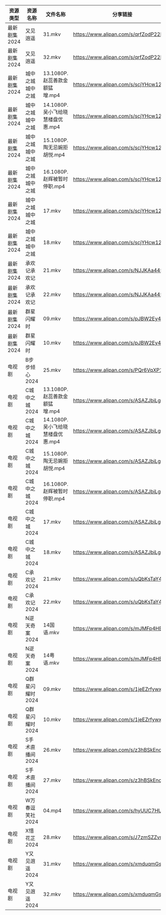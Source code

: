 | 资源类型     | 资源名称       | 文件名称                    | 分享链接                                 | 更新时间                |
| -------- | ---------- | ----------------------- | ------------------------------------ | ------------------- |
| 最新剧集2024 | 又见逍遥       | 31.mkv                  | https://www.alipan.com/s/qrfZodP22kW | 2024-04-19 10:07:02 |
| 最新剧集2024 | 又见逍遥       | 32.mkv                  | https://www.alipan.com/s/qrfZodP22kW | 2024-04-19 10:07:02 |
| 最新剧集2024 | 城中之城城中之城   | 13.1080P.赵蕊善款金额猛增.mp4   | https://www.alipan.com/s/scjYHcw12HE | 2024-04-19 07:15:04 |
| 最新剧集2024 | 城中之城城中之城   | 14.1080P.吴小飞给晓慧楼盘优惠.mp4 | https://www.alipan.com/s/scjYHcw12HE | 2024-04-19 07:15:04 |
| 最新剧集2024 | 城中之城城中之城   | 15.1080P.陶无忌婉拒胡悦.mp4    | https://www.alipan.com/s/scjYHcw12HE | 2024-04-19 07:15:03 |
| 最新剧集2024 | 城中之城城中之城   | 16.1080P.赵辉被暂时停职.mp4    | https://www.alipan.com/s/scjYHcw12HE | 2024-04-19 07:15:03 |
| 最新剧集2024 | 城中之城城中之城   | 17.mkv                  | https://www.alipan.com/s/scjYHcw12HE | 2024-04-19 07:15:03 |
| 最新剧集2024 | 城中之城城中之城   | 18.mkv                  | https://www.alipan.com/s/scjYHcw12HE | 2024-04-19 07:15:03 |
| 最新剧集2024 | 承欢记承欢记     | 21.mkv                  | https://www.alipan.com/s/NJJKAa445u3 | 2024-04-19 10:07:10 |
| 最新剧集2024 | 承欢记承欢记     | 22.mkv                  | https://www.alipan.com/s/NJJKAa445u3 | 2024-04-19 10:07:10 |
| 最新剧集2024 | 群星闪耀时      | 09.mkv                  | https://www.alipan.com/s/pJBW2Ey4cRE | 2024-04-19 10:07:15 |
| 最新剧集2024 | 群星闪耀时      | 10.mkv                  | https://www.alipan.com/s/pJBW2Ey4cRE | 2024-04-19 10:07:15 |
| 电视剧      | B步步倾心2024  | 25.mkv                  | https://www.alipan.com/s/PQr6VqXP1pv | 2024-04-19 07:14:07 |
| 电视剧      | C城中之城2024  | 13.1080P.赵蕊善款金额猛增.mp4   | https://www.alipan.com/s/ASAZJbiLgYH | 2024-04-19 07:14:17 |
| 电视剧      | C城中之城2024  | 14.1080P.吴小飞给晓慧楼盘优惠.mp4 | https://www.alipan.com/s/ASAZJbiLgYH | 2024-04-19 07:14:16 |
| 电视剧      | C城中之城2024  | 15.1080P.陶无忌婉拒胡悦.mp4    | https://www.alipan.com/s/ASAZJbiLgYH | 2024-04-19 07:14:16 |
| 电视剧      | C城中之城2024  | 16.1080P.赵辉被暂时停职.mp4    | https://www.alipan.com/s/ASAZJbiLgYH | 2024-04-19 07:14:16 |
| 电视剧      | C城中之城2024  | 17.mkv                  | https://www.alipan.com/s/ASAZJbiLgYH | 2024-04-19 07:14:15 |
| 电视剧      | C城中之城2024  | 18.mkv                  | https://www.alipan.com/s/ASAZJbiLgYH | 2024-04-19 07:14:15 |
| 电视剧      | C承欢记2024   | 21.mkv                  | https://www.alipan.com/s/uQbKsTaY49P | 2024-04-19 07:14:22 |
| 电视剧      | C承欢记2024   | 22.mkv                  | https://www.alipan.com/s/uQbKsTaY49P | 2024-04-19 07:14:22 |
| 电视剧      | N逆天奇案2024  | 14国语.mkv                | https://www.alipan.com/s/mJMFp4HEXy4 | 2024-04-19 07:14:36 |
| 电视剧      | N逆天奇案2024  | 14粤语.mkv                | https://www.alipan.com/s/mJMFp4HEXy4 | 2024-04-19 07:14:36 |
| 电视剧      | Q群星闪耀时2024 | 09.mkv                  | https://www.alipan.com/s/1jeEZrfywxW | 2024-04-19 07:14:42 |
| 电视剧      | Q群星闪耀时2024 | 10.mkv                  | https://www.alipan.com/s/1jeEZrfywxW | 2024-04-19 07:14:41 |
| 电视剧      | S手术直播间2024 | 26.mkv                  | https://www.alipan.com/s/z3hBSkEnoHj | 2024-04-19 07:14:45 |
| 电视剧      | S手术直播间2024 | 27.mkv                  | https://www.alipan.com/s/z3hBSkEnoHj | 2024-04-19 07:14:45 |
| 电视剧      | W万春逗笑社2024 | 04.mp4                  | https://www.alipan.com/s/hyUUC7HUFp6 | 2024-04-19 10:05:46 |
| 电视剧      | X惜花芷2024   | 28.mkv                  | https://www.alipan.com/s/J7zmSZZvrmn | 2024-04-19 07:14:51 |
| 电视剧      | Y又见逍遥2024  | 31.mkv                  | https://www.alipan.com/s/xmduqmGsokz | 2024-04-19 07:14:54 |
| 电视剧      | Y又见逍遥2024  | 32.mkv                  | https://www.alipan.com/s/xmduqmGsokz | 2024-04-19 07:14:53 |
